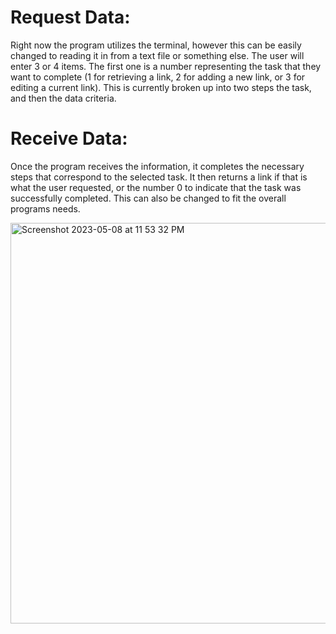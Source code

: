 # Request Data:
Right now the program utilizes the terminal, however this can be easily changed to reading it in from a text file or something else. The user will enter 3 or 4 items. The first one is a number representing the task that they want to complete (1 for retrieving a link, 2 for adding a new link, or 3 for editing a current link). This is currently broken up into two steps the task, and then the data criteria.

# Receive Data:
Once the program receives the information, it completes the necessary steps that correspond to the selected task. It then returns a link if that is what the user requested, or the number 0 to indicate that the task was successfully completed. This can also be changed to fit the overall programs needs.

<img width="641" alt="Screenshot 2023-05-08 at 11 53 32 PM" src="https://user-images.githubusercontent.com/107890151/236990004-2311aca9-099a-4f0b-a6e0-612471c3d3e5.png">
